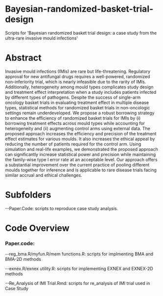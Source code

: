# Bayesian-randomized-basket-trial-design
Scripts for 'Bayesian randomized basket trial design: a case study from the ultra-rare invasive mould infections'

# Abstract
Invasive mould infections (IMIs) are rare but life-threatening. Regulatory approval for new antifungal drugs requires a well-powered, randomized non-inferiority trial, which is nearly infeasible due to the rarity of IMIs. Additionally, heterogeneity among mould types complicates study design and treatment effect interpretation when a study includes patients infected by different types of pathogens. Despite the success of single-arm oncology basket trials in evaluating treatment effect in multiple disease types, statistical methods for randomized basket trials in non-oncologic settings remain underdeveloped. We propose a robust borrowing strategy to enhance the efficiency of randomized basket trials for IMIs by (i) borrowing treatment effects across mould types while accounting for heterogeneity and (ii) augmenting control arms using external data. The proposed approach increases the efficiency and precision of the treatment effect estimates for various moulds. It also increases the ethical appeal by reducing the number of patients required for the control arm. Using simulation and real-life examples, we demonstrated the proposed approach can significantly increase statistical power and precision while maintaining the family-wise type I error rate at an acceptable level. Our approach offers a substantial improvement over the current practice of pooling different moulds together for inference and is applicable to rare disease trials facing similar accrual and ethical challenges.

# Subfolders
--Paper.Code: scripts to reproduce case study analysis.  

# Code Overview

### Paper.code:
--reg_bma.R/myfun.R/mem functions.R: scripts for implmenting BMA and BMA-2D methods  

--exnex.R/exnex utility.R: scripts for implementing EXNEX and EXNEX-2D methods  

--Re_Analysis of IMI Trial.Rmd: scripts for re_analysis of IMI trial used in Case Study





